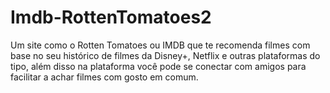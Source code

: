 # Imdb-RottenTomatoes2
Um site como o Rotten Tomatoes ou IMDB que te recomenda filmes com base no seu histórico de filmes da Disney+, Netflix e outras plataformas do tipo, além disso na plataforma você pode se conectar com amigos para facilitar a achar filmes com gosto em comum.
